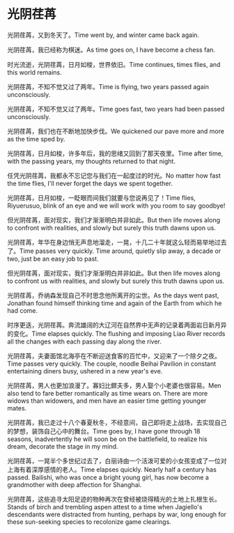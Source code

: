 # 光阴荏苒

<p><span class="chinese">光阴荏苒，又到冬天了。</span><span class="english">Time went by, and winter came back again.</span></p>

<p><span class="chinese">光阴荏苒，我已经称为棋迷。</span><span class="english">As time goes on, I have become a chess fan.</span></p>

<p><span class="chinese">时光流逝，光阴荏苒，日月如梭，世界依旧。</span><span class="english">Time continues, times flies, and this world remains.</span></p>

<p><span class="chinese">光阴荏苒，不知不觉又过了两年。</span><span class="english">Time is flying, two years passed again unconsciously.</span></p>

<p><span class="chinese">光阴荏苒，不知不觉又过了两年。</span><span class="english">Time goes fast, two years had been passed unconsciously.</span></p>

<p><span class="chinese">光阴荏苒，我们也在不断地加快步伐。</span><span class="english">We quickened our pave more and more as the time sped by.</span></p>

<p><span class="chinese">光阴荏苒，日月如梭，许多年后，我的思绪又回到了那天夜里。</span><span class="english">Time after time, with the passing years, my thoughts returned to that night.</span></p>

<p><span class="chinese">任凭光阴荏苒，我都永不忘记您与我们在一起度过的时光。</span><span class="english">No matter how fast the time flies, I'll never forget the days we spent together.</span></p>

<p><span class="chinese">光阴荏苒，日月如梭，一眨眼而间我们就要与您说再见了！</span><span class="english">Time flies, Riyuerusuo, blink of an eye and we will work with you room to say goodbye!</span></p>

<p><span class="chinese">但光阴荏苒，面对现实，我们才渐渐明白并非如此。</span><span class="english">But then life moves along to confront with realities, and slowly but surely this truth dawns upon us.</span></p>

<p><span class="chinese">光阴荏苒，年华在身边悄无声息地溜走，一晃，十几二十年就这么轻而易举地过去了。</span><span class="english">Time passes very quickly. Time around, quietly slip away, a decade or two, just be an easy job to past.</span></p>

<p><span class="chinese">但光阴荏苒，面对现实，我们才渐渐明白并非如此。</span><span class="english">But then life moves along to confront us with realities, and slowly but surely this truth dawns upon us.</span></p>

<p><span class="chinese">光阴荏苒，乔纳森发现自己不时思念他所离开的尘世。</span><span class="english">As the days went past, Jonathan found himself thinking time and again of the Earth from which he had come.</span></p>

<p><span class="chinese">时序更迭，光阴荏苒。奔流雄阔的大辽河在自然界中无声的记录着两面岩日新月异的变化。</span><span class="english">Time elapses quickly. The flushing and imposing Liao River records all the changes with each passing day along the river.</span></p>

<p><span class="chinese">光阴荏苒，夫妻面馆北海亭在不断迎送食客的百忙中，又迎来了一个除夕之夜。</span><span class="english">Time passes very quickly. The couple, noodle Beihai Pavilion in constant entertaining diners busy, ushered in a new year's eve.</span></p>

<p><span class="chinese">光阴荏苒，男人也更加浪漫了。寡妇比鳏夫多，男人娶个小老婆也很容易。</span><span class="english">Men also tend to fare better romantically as time wears on. There are more widows than widowers, and men have an easier time getting younger mates.</span></p>

<p><span class="chinese">光阴荏苒，我已走过十八个春夏秋冬，不经意间，自己即将走上战场，去实现自己的梦想，装饰自己心中的舞台。</span><span class="english">Time goes by, I have gone through 18 seasons, inadvertently he will soon be on the battlefield, to realize his dream, decorate the stage in my mind.</span></p>

<p><span class="chinese">光阴荏苒，一晃半个多世纪过去了，白丽诗由一个活泼可爱的小女孩变成了一位对上海有着深厚感情的老人。</span><span class="english">Time elapses quickly. Nearly half a century has passed. Bailishi, who was once a bright young girl, has now become a grandmother with deep affection for Shanghai.</span></p>

<p><span class="chinese">光阴荏苒，这些追寻太阳足迹的物种再次在曾经被烧得精光的土地上扎根生长。</span><span class="english">Stands of birch and trembling aspen attest to a time when Jagiello's descendants were distracted from hunting, perhaps by war, long enough for these sun-seeking species to recolonize game clearings.</span></p>

